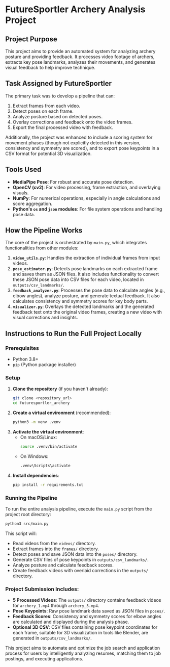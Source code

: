 # FutureSportler Archery Analysis Project

## Project Purpose
This project aims to provide an automated system for analyzing archery posture and providing feedback. It processes video footage of archers, extracts key pose landmarks, analyzes their movements, and generates visual feedback to help improve technique.

## Task Assigned by FutureSportler
The primary task was to develop a pipeline that can:
1.  Extract frames from each video.
2.  Detect poses on each frame.
3.  Analyze posture based on detected poses.
4.  Overlay corrections and feedback onto the video frames.
5.  Export the final processed video with feedback.

Additionally, the project was enhanced to include a scoring system for movement phases (though not explicitly detected in this version, consistency and symmetry are scored), and to export pose keypoints in a CSV format for potential 3D visualization.

## Tools Used
-   **MediaPipe Pose**: For robust and accurate pose detection.
-   **OpenCV (cv2)**: For video processing, frame extraction, and overlaying visuals.
-   **NumPy**: For numerical operations, especially in angle calculations and score aggregation.
-   **Python's `os` and `json` modules**: For file system operations and handling pose data.

## How the Pipeline Works
The core of the project is orchestrated by `main.py`, which integrates functionalities from other modules:
1.  **`video_utils.py`**: Handles the extraction of individual frames from input videos.
2.  **`pose_estimator.py`**: Detects pose landmarks on each extracted frame and saves them as JSON files. It also includes functionality to convert these JSON pose data into CSV files for each video, located in `outputs/csv_landmarks/`.
3.  **`feedback_analyzer.py`**: Processes the pose data to calculate angles (e.g., elbow angles), analyze posture, and generate textual feedback. It also calculates consistency and symmetry scores for key body parts.
4.  **`visualizer.py`**: Overlays the detected landmarks and the generated feedback text onto the original video frames, creating a new video with visual corrections and insights.

## Instructions to Run the Full Project Locally

### Prerequisites
-   Python 3.8+
-   `pip` (Python package installer)

### Setup
1.  **Clone the repository** (if you haven't already):
    ```bash
    git clone <repository_url>
    cd futuresportler_archery
    ```
2.  **Create a virtual environment** (recommended):
    ```bash
    python3 -m venv .venv
    ```
3.  **Activate the virtual environment**:
    -   On macOS/Linux:
        ```bash
        source .venv/bin/activate
        ```
    -   On Windows:
        ```bash
        .venv\Scripts\activate
        ```
4.  **Install dependencies**:
    ```bash
    pip install -r requirements.txt
    ```

### Running the Pipeline
To run the entire analysis pipeline, execute the `main.py` script from the project root directory:

```bash
python3 src/main.py
```

This script will:
-   Read videos from the `videos/` directory.
-   Extract frames into the `frames/` directory.
-   Detect poses and save JSON data into the `poses/` directory.
-   Generate CSV files of pose keypoints in `outputs/csv_landmarks/`.
-   Analyze posture and calculate feedback scores.
-   Create feedback videos with overlaid corrections in the `outputs/` directory.

### Project Submission Includes:
-   **5 Processed Videos**: The `outputs/` directory contains feedback videos for `archery_1.mp4` through `archery_5.mp4`.
-   **Pose Keypoints**: Raw pose landmark data saved as JSON files in `poses/`.
-   **Feedback Scores**: Consistency and symmetry scores for elbow angles are calculated and displayed during the analysis phase.
-   **Optional 3D CSV**: CSV files containing pose keypoint coordinates for each frame, suitable for 3D visualization in tools like Blender, are generated in `outputs/csv_landmarks/`.

This project aims to automate and optimize the job search and application process for users by intelligently analyzing resumes, matching them to job postings, and executing applications.